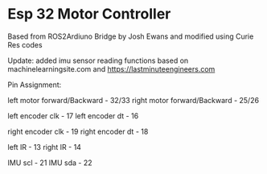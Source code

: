 # Esp 32 Motor Controller

Based from ROS2Ardiuno Bridge by Josh Ewans and modified using Curie Res codes

Update: added imu sensor  reading functions based on machinelearningsite.com and https://lastminuteengineers.com

Pin Assignment:

left motor forward/Backward - 32/33
right motor forward/Backward - 25/26
 
left encoder clk - 17
left encoder dt - 16

right encoder clk - 19
right encoder dt - 18

left IR - 13
right IR - 14

IMU scl - 21
IMU sda - 22